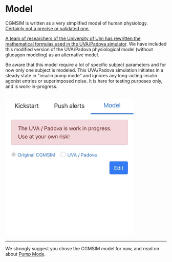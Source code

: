 # Model
CGMSIM is written as a very simplified model of human physiology. <u>Certainly not a precise or validated one. </u>

<a href="https://lt1.org/" target="_blank">A team of researchers of the University of Ulm has rewritten the mathematical formulas used in the UVA/Padova simulator</a>. We have included this modified version of the UVA/Padova physiological model (without glucagon modeling) as an alternative model.  

Be aware that this model require a lot of specific subject parameters and for now only one subject is modeled. This UVA/Padova simulation initiates in a steady state in "insulin pump mode" and ignores any long-acting insulin agonist entries or superimposed noise. It is here for testing purposes only, and is work-in-progress.

<br>

<img src="../img/profile_mobile_model.jpg" alt="Random Create" width="400"/>

<hr>

We strongly suggest you chose the CGMSIM model for now, and read on about [Pump Mode](pump_mode.md).

<br>
